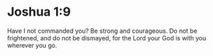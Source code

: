# Joshua 1:9

Have I not commanded you? Be strong and courageous. Do not be frightened, and do not be dismayed, for the Lord your God is with you wherever you go.
